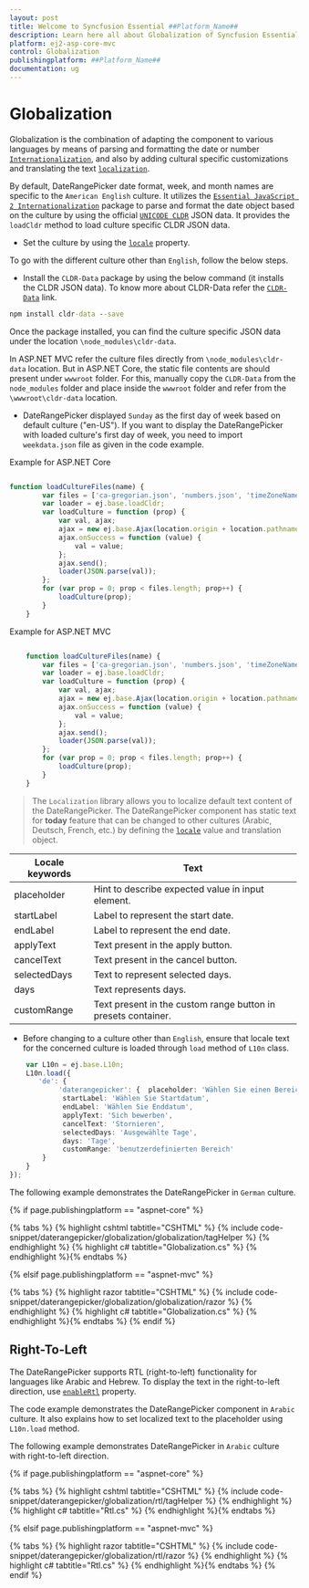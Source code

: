```yaml
---
layout: post
title: Welcome to Syncfusion Essential ##Platform_Name##
description: Learn here all about Globalization of Syncfusion Essential ##Platform_Name## widgets based on HTML5 and jQuery.
platform: ej2-asp-core-mvc
control: Globalization
publishingplatform: ##Platform_Name##
documentation: ug
---
```



# Globalization

Globalization is the combination of  adapting the component to
various languages by means of parsing and formatting the date or
number [`Internationalization`](../common/internationalization/), and also by adding cultural specific customizations and translating the text
[`localization`](../common/localization/).

By default, DateRangePicker date format, week, and month names are specific to the `American English` culture. It utilizes the
[`Essential JavaScript 2 Internationalization`](http://ej2.syncfusion.com/documentation/base/intl.html)
package to parse and format the date object based on the culture by using the official [`UNICODE CLDR`](http://cldr.unicode.org/)
JSON data. It provides the `loadCldr` method to load culture specific CLDR JSON data.

* Set the culture by using the
[`locale`](https://help.syncfusion.com/cr/aspnetcore-js2/Syncfusion.EJ2.Calendars.DateRangePicker.html#Syncfusion_EJ2_Calendars_DateRangePicker_Locale)
property.

To go with the different culture other than `English`, follow the below steps.

* Install the `CLDR-Data` package by using the below command (it installs the CLDR JSON data). To
know more about CLDR-Data refer the
[`CLDR-Data`](http://cldr.unicode.org/index/cldr-spec/json) link.

```cmd
npm install cldr-data --save
```

Once the package installed, you can find the culture
specific JSON data under the location `\node_modules\cldr-data`.

In ASP.NET MVC refer the culture files directly from `\node_modules\cldr-data` location. But in ASP.NET Core, the static file contents are should present under `wwwroot` folder. For this, manually copy the `CLDR-Data` from the `node_modules` folder and place inside the `wwwroot` folder and refer from the `\wwwroot\cldr-data` location.

* DateRangePicker displayed `Sunday` as the first day of week based on default culture ("en-US"). If you want to display the DateRangePicker with loaded culture's first day of week, you need to import `weekdata.json` file as given in the code example.

Example for ASP.NET Core

```typescript

function loadCultureFiles(name) {
        var files = ['ca-gregorian.json', 'numbers.json', 'timeZoneNames.json', 'weekdata.json'];
        var loader = ej.base.loadCldr;
        var loadCulture = function (prop) {
            var val, ajax;
            ajax = new ej.base.Ajax(location.origin + location.pathname + '/../wwwroot/cldr-data/main/' + name + '/' + files[prop], 'GET', false);
            ajax.onSuccess = function (value) {
                val = value;
            };
            ajax.send();
            loader(JSON.parse(val));
        };
        for (var prop = 0; prop < files.length; prop++) {
            loadCulture(prop);
        }
    }

```

Example for ASP.NET MVC

```typescript

    function loadCultureFiles(name) {
        var files = ['ca-gregorian.json', 'numbers.json', 'timeZoneNames.json', 'weekdata.json'];
        var loader = ej.base.loadCldr;
        var loadCulture = function (prop) {
            var val, ajax;
            ajax = new ej.base.Ajax(location.origin + location.pathname + '/../node_modules/cldr-data/main/' + name + '/' + files[prop], 'GET', false);
            ajax.onSuccess = function (value) {
                val = value;
            };
            ajax.send();
            loader(JSON.parse(val));
        };
        for (var prop = 0; prop < files.length; prop++) {
            loadCulture(prop);
        }
    }

```

> The `Localization` library allows you to localize default text content of the DateRangePicker. The DateRangePicker component has static text for  **today** feature that can be changed to other cultures (Arabic, Deutsch, French, etc.) by defining the
[`locale`](https://help.syncfusion.com/cr/aspnetcore-js2/Syncfusion.EJ2.Calendars.DateRangePicker.html#Syncfusion_EJ2_Calendars_DateRangePicker_Locale) value and translation object.

Locale keywords |Text
-----|-----
placeholder | Hint to describe expected value in input element.
startLabel | Label to represent the start date.
endLabel | Label to represent the end date.
applyText | Text present in the apply button.
cancelText | Text present in the cancel button.
selectedDays | Text to represent selected days.
days | Text represents days.
customRange | Text present in the custom range button in presets container.

* Before changing to a culture other than `English`, ensure that locale text for the concerned culture is loaded through `load` method of
  `L10n` class.

```typescript
    var L10n = ej.base.L10n;
    L10n.load({
       'de': {
            'daterangepicker': {  placeholder: 'Wählen Sie einen Bereich aus',
             startLabel: 'Wählen Sie Startdatum',
             endLabel: 'Wählen Sie Enddatum',
             applyText: 'Sich bewerben',
             cancelText: 'Stornieren',
             selectedDays: 'Ausgewählte Tage',
             days: 'Tage',
             customRange: 'benutzerdefinierten Bereich'
        }
    }
});
```

The following example demonstrates the DateRangePicker in `German` culture.

{% if page.publishingplatform == "aspnet-core" %}

{% tabs %}
{% highlight cshtml tabtitle="CSHTML" %}
{% include code-snippet/daterangepicker/globalization/globalization/tagHelper %}
{% endhighlight %}
{% highlight c# tabtitle="Globalization.cs" %}
{% endhighlight %}{% endtabs %}

{% elsif page.publishingplatform == "aspnet-mvc" %}

{% tabs %}
{% highlight razor tabtitle="CSHTML" %}
{% include code-snippet/daterangepicker/globalization/globalization/razor %}
{% endhighlight %}
{% highlight c# tabtitle="Globalization.cs" %}
{% endhighlight %}{% endtabs %}
{% endif %}



## Right-To-Left

The DateRangePicker supports RTL (right-to-left) functionality for languages like Arabic and Hebrew. To display the
text in the right-to-left direction, use
[`enableRtl`](https://help.syncfusion.com/cr/aspnetcore-js2/Syncfusion.EJ2.Calendars.DateRangePicker.html#Syncfusion_EJ2_Calendars_DateRangePicker_EnableRtl)
property.

The code example demonstrates the DateRangePicker component in `Arabic` culture. It also explains how to set localized text to
the placeholder using `L10n.load` method.

The following example demonstrates DateRangePicker in `Arabic` culture with right-to-left direction.

{% if page.publishingplatform == "aspnet-core" %}

{% tabs %}
{% highlight cshtml tabtitle="CSHTML" %}
{% include code-snippet/daterangepicker/globalization/rtl/tagHelper %}
{% endhighlight %}
{% highlight c# tabtitle="Rtl.cs" %}
{% endhighlight %}{% endtabs %}

{% elsif page.publishingplatform == "aspnet-mvc" %}

{% tabs %}
{% highlight razor tabtitle="CSHTML" %}
{% include code-snippet/daterangepicker/globalization/rtl/razor %}
{% endhighlight %}
{% highlight c# tabtitle="Rtl.cs" %}
{% endhighlight %}{% endtabs %}
{% endif %}

